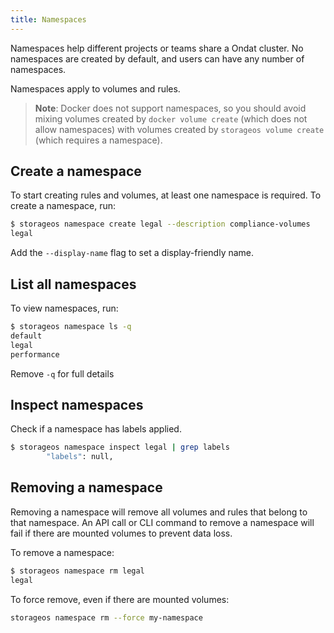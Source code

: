 ```yaml
---
title: Namespaces
---
```


Namespaces help different projects or teams share a Ondat cluster. No
namespaces are created by default, and users can have any number of namespaces.

Namespaces apply to volumes and rules.

>**Note**: Docker does not support namespaces, so you should avoid mixing
volumes created by `docker volume create` (which does not allow namespaces) with
volumes created by `storageos volume create` (which requires a namespace).

## Create a namespace

To start creating rules and volumes, at least one namespace is required.
To create a namespace, run:

```bash
$ storageos namespace create legal --description compliance-volumes
legal
```

Add the `--display-name` flag to set a display-friendly name.

## List all namespaces

To view namespaces, run:

```bash
$ storageos namespace ls -q
default
legal
performance
```

Remove `-q` for full details

## Inspect namespaces

Check if a namespace has labels applied.

```bash
$ storageos namespace inspect legal | grep labels
        "labels": null,
```

## Removing a namespace

Removing a namespace will remove all volumes and rules that belong to that
namespace. An API call or CLI command to remove a namespace will fail if there
are mounted volumes to prevent data loss.

To remove a namespace:

```bash
$ storageos namespace rm legal
legal
```

To force remove, even if there are mounted volumes:

```bash
storageos namespace rm --force my-namespace
```
